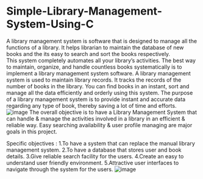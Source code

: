 # Simple-Library-Management-System-Using-C
A library management system is software that is designed to manage all the functions of a library. It helps librarian to maintain the database of new books and the its easy to search and sort the books respectively.  
This system completely automates all your library’s activities. The best way to maintain, organize, and handle countless books systematically is to implement a library management system software.
A library management system is used to maintain library records. It tracks the records of the number of books in the library.
You can find books in an instant, sort and manage all the data efficiently and orderly using this system. The purpose of a library management system is to provide instant and accurate data regarding any type of book, thereby saving a lot of time and efforts.
![image](https://github.com/user-attachments/assets/cd536d59-7349-46ee-a820-bb4fa472d7ae)
The overall objective is to have a Library Management System that can handle & manage the activities involved in a library in an efficient & reliable way. Easy searching availability & user profile managing are major goals in this project.

Specific objectives :
1.To have a system that can replace the manual library management system. 
2.To have a database that stores user and book details.
3.Give reliable search facility for the users.
4.Create an easy to understand user friendly environment. 
5.Attractive user interfaces to navigate through the system for the users. 
![image](https://github.com/user-attachments/assets/8ba547f9-8bd2-4a9d-ac73-985b84e49b3e)
